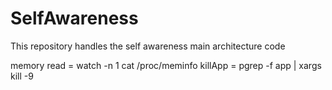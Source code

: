 # SelfAwareness
This repository handles the self awareness main architecture code

memory read = watch -n 1 cat /proc/meminfo 
killApp = pgrep -f app | xargs kill -9


